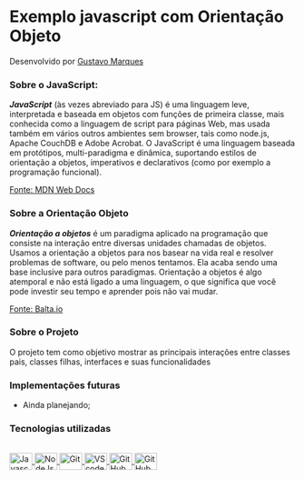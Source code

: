 # Exemplo javascript com Orientação Objeto

Desenvolvido por [Gustavo Marques](https://www.linkedin.com/in/gustavo-marques-1901b5215/)

### Sobre o JavaScript:
_**JavaScript**_ (às vezes abreviado para JS) é uma linguagem leve, interpretada e baseada em objetos com funções de primeira classe, mais conhecida como a linguagem de script para páginas Web, mas usada também em vários outros ambientes sem browser, tais como node.js,  Apache CouchDB e Adobe Acrobat. O JavaScript é uma linguagem baseada em protótipos, multi-paradigma e dinâmica, suportando estilos de orientação a objetos, imperativos e declarativos (como por exemplo a programação funcional). 

[Fonte: MDN Web Docs](https://developer.mozilla.org/pt-BR/docs/Web/JavaScript)

### Sobre a Orientação Objeto
_**Orientação a objetos**_ é um paradigma aplicado na programação que consiste na interação entre diversas unidades chamadas de objetos. Usamos a orientação a objetos para nos basear na vida real e resolver problemas de software, ou pelo menos tentamos. Ela acaba sendo uma base inclusive para outros paradigmas. Orientação a objetos é algo atemporal e não está ligado a uma linguagem, o que significa que você pode investir seu tempo e aprender pois não vai mudar.

[Fonte: Balta.io](https://balta.io/blog/orientacao-a-objetos)

### Sobre o Projeto
O projeto tem como objetivo mostrar as principais interações entre classes pais, classes filhas, interfaces e suas funcionalidades

### Implementações futuras

- Ainda planejando;

### Tecnologias utilizadas

<div align="inline_block">
  <a href="https://github.com/gustavoMarkez23">
</div>
  
<div style="display: inline_block"><br>
  <img title="Javascript" alt="Javascript" align="center" height="30" width="40" src="https://cdn.jsdelivr.net/gh/devicons/devicon/icons/javascript/javascript-original.svg" />
  <img title="NodeJs" alt="NodeJs" align="center" height="30" width="40" src="https://cdn.jsdelivr.net/gh/devicons/devicon/icons/nodejs/nodejs-original.svg" />
  <img title="Git" alt="Git" align="center" height="30" width="40" src="https://cdn.jsdelivr.net/gh/devicons/devicon/icons/git/git-original.svg" />
  <img title="VScode" alt="VScode" align="center" height="30" width="40" src="https://cdn.jsdelivr.net/gh/devicons/devicon/icons/vscode/vscode-original.svg" />
  <img title="GitHub" alt="GitHub" align="center" height="30" width="40" src="https://cdn.jsdelivr.net/gh/devicons/devicon/icons/github/github-original.svg" />
  <img title="GitHub" alt="GitHub" align="center" height="30" width="40" src="https://cdn.jsdelivr.net/gh/devicons/devicon/icons/github/github-original.svg" />
</div><br>
